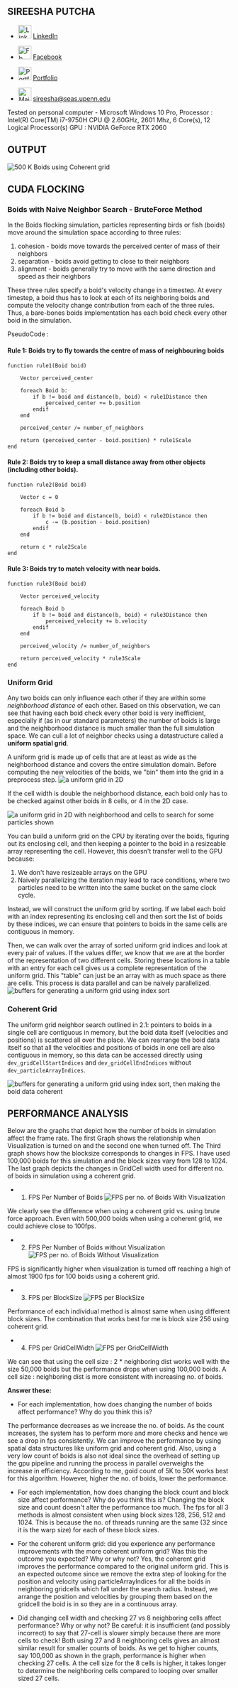 ## SIREESHA PUTCHA 
	
* <img src= "images/Logos/linkedin.png" alt = "LinkedIn" height = "30" width = "30">   [LinkedIn](https://www.linkedin.com/in/sireesha-putcha/)

* <img src= "images/Logos/facebook.png" alt = "Fb" height = "30" width = "30">  [Facebook](https://www.facebook.com/sireesha.putcha98/)

* <img src= "images/Logos/chat.png" alt = "Portfolio" height = "30" width = "30">   [Portfolio](https://sites.google.com/view/sireeshaputcha/home)

* <img src= "images/Logos/mail.png" alt = "Mail" height = "30" width = "30">  sireesha@seas.upenn.edu


Tested on personal computer - Microsoft Windows 10 Pro, 
Processor : Intel(R) Core(TM) i7-9750H CPU @ 2.60GHz, 2601 Mhz, 6 Core(s), 12 Logical Processor(s) 
GPU : NVIDIA GeForce RTX 2060

## OUTPUT 
![500 K Boids using Coherent grid](images/boids500k_final.gif)

## CUDA FLOCKING 

### Boids with Naive Neighbor Search - BruteForce Method 

In the Boids flocking simulation, particles representing birds or fish
(boids) move around the simulation space according to three rules:

1. cohesion - boids move towards the perceived center of mass of their neighbors
2. separation - boids avoid getting to close to their neighbors
3. alignment - boids generally try to move with the same direction and speed as
their neighbors

These three rules specify a boid's velocity change in a timestep.
At every timestep, a boid thus has to look at each of its neighboring boids
and compute the velocity change contribution from each of the three rules.
Thus, a bare-bones boids implementation has each boid check every other boid in
the simulation.

PseudoCode : 

#### Rule 1: Boids try to fly towards the centre of mass of neighbouring boids

```
function rule1(Boid boid)

    Vector perceived_center

    foreach Boid b:
        if b != boid and distance(b, boid) < rule1Distance then
            perceived_center += b.position
        endif
    end

    perceived_center /= number_of_neighbors

    return (perceived_center - boid.position) * rule1Scale
end
```

#### Rule 2: Boids try to keep a small distance away from other objects (including other boids).

```
function rule2(Boid boid)

    Vector c = 0

    foreach Boid b
        if b != boid and distance(b, boid) < rule2Distance then
            c -= (b.position - boid.position)
        endif
    end

    return c * rule2Scale
end
```

#### Rule 3: Boids try to match velocity with near boids.

```
function rule3(Boid boid)

    Vector perceived_velocity

    foreach Boid b
        if b != boid and distance(b, boid) < rule3Distance then
            perceived_velocity += b.velocity
        endif
    end

    perceived_velocity /= number_of_neighbors

    return perceived_velocity * rule3Scale
end
```

### Uniform Grid 

Any two boids can only influence each other if they are
within some *neighborhood distance* of each other.
Based on this observation, we can see that having each boid check every
other boid is very inefficient, especially if (as in our standard parameters)
the number of boids is large and the neighborhood distance is much smaller than
the full simulation space. We can cull a lot of neighbor checks using a
datastructure called a **uniform spatial grid**.

A uniform grid is made up of cells that are at least as wide as the neighborhood
distance and covers the entire simulation domain.
Before computing the new velocities of the boids, we "bin" them into the grid in
a preprocess step.
![a uniform grid in 2D](images/Boids%20Ugrid%20base.png)

If the cell width is double the neighborhood distance, each boid only has to be
checked against other boids in 8 cells, or 4 in the 2D case.

![a uniform grid in 2D with neighborhood and cells to search for some particles shown](images/Boids%20Ugrid%20neighbor%20search%20shown.png)

You can build a uniform grid on the CPU by iterating over the boids, figuring out
its enclosing cell, and then keeping a pointer to the boid in a resizeable
array representing the cell. However, this doesn't transfer well to the GPU
because:

1. We don't have resizeable arrays on the GPU
2. Naively parallelizing the iteration may lead to race conditions, where two
particles need to be written into the same bucket on the same clock cycle.

Instead, we will construct the uniform grid by sorting. If we label each boid
with an index representing its enclosing cell and then sort the list of
boids by these indices, we can ensure that pointers to boids in the same cells
are contiguous in memory.

Then, we can walk over the array of sorted uniform grid indices and look at
every pair of values. If the values differ, we know that we are at the border
of the representation of two different cells. Storing these locations in a table
with an entry for each cell gives us a complete representation of the uniform
grid. This "table" can just be an array with as much space as there are cells.
This process is data parallel and can be naively parallelized.
![buffers for generating a uniform grid using index sort](images/Boids%20Ugrids%20buffers%20naive.png)

### Coherent Grid  
The uniform grid neighbor search outlined in 2.1: pointers to boids in
a single cell are contiguous in memory, but the boid data itself (velocities and
positions) is scattered all over the place. We can rearrange the boid data
itself so that all the velocities and positions of boids in one cell are also
contiguous in memory, so this data can be accessed directly using
`dev_gridCellStartIndices` and `dev_gridCellEndIndices` without
`dev_particleArrayIndices`.

![buffers for generating a uniform grid using index sort, then making the boid data coherent](images/Boids%20Ugrids%20buffers%20data%20coherent.png)

## PERFORMANCE ANALYSIS 
Below are the graphs that depict how the number of boids in simulation affect the frame rate. The first Graph shows the relationship when Visualization is turned on and the second one when turned off. The Third graph shows how the blocksize corresponds to changes in FPS. I have used 100,000 boids for this simulation and the block sizes vary from 128 to 1024. The last graph depicts the changes in GridCell width used for different no. of boids in simulation using a coherent grid. 

* 1) FPS Per Number of Boids 
![FPS per no. of Boids With Visualization](images/fps_per_numboids.png)

We clearly see the difference when using a coherent grid vs. using brute force approach. Even with 500,000 boids when using a coherent grid, we could achieve close to 100fps. 

* 2) FPS Per Number of Boids without Visualization 
![FPS per no. of Boids Without Visualization](images/fps_per_numboids_without_vis.png)

FPS is significantly higher when visualization is turned off reaching a high of almost 1900 fps for 100 boids using a coherent grid. 

* 3) FPS per BlockSize 
![FPS per BlockSize](images/fps_per_blocksize.png)

Performance of each individual method is almost same when using different block sizes. The combination that works best for me is block size 256 using coherent grid.  

* 4) FPS per GridCellWidth
![FPS per GridCellWidth](images/fps_per_gridcellwidth.png)

We can see that using the cell size : 2 * neighboring dist works well with the size 50,000 boids but the performance drops when using 100,000 boids. A cell size : neighboring dist is more consistent with increasing no. of boids. 

**Answer these:**

* For each implementation, how does changing the number of boids affect
performance? Why do you think this is?

The performance decreases as we increase the no. of boids. As the count increases, the system has to perform more and more checks and hence we see a drop in fps consistently. We can improve the performance by using spatial data structures like uniform grid and coherent grid. Also, using a very low count of boids is also not ideal since the overhead of setting up the gpu pipeline and running the process in parallel overweighs the increase in efficiency. According to me, goid count of 5K to 50K works best for this algorithm. However, higher the no. of boids, lower the performance. 

* For each implementation, how does changing the block count and block size
affect performance? Why do you think this is?
Changing the block size and count doesn't alter the performance too much. The fps for all 3 methods is almost consistent when using block sizes 128, 256, 512 and 1024. This is because the no. of threads running are the same (32 since it is the warp size) for each of these block sizes. 

* For the coherent uniform grid: did you experience any performance improvements
with the more coherent uniform grid? Was this the outcome you expected?
Why or why not?
Yes, the coherent grid improves the performance compared to the original uniform grid. This is an expected outcome since we remove the extra step of looking for the position and velocity using particleArrayIndices for all the boids in neighboring gridcells which fall under the search radius. Instead, we arrange the position and velocities by grouping them based on the gridcell the boid is in so they are in a continuous array. 

* Did changing cell width and checking 27 vs 8 neighboring cells affect performance?
Why or why not? Be careful: it is insufficient (and possibly incorrect) to say
that 27-cell is slower simply because there are more cells to check!
Both using 27 and 8 neighboring cells gives an almost similar result for smaller counts of boids. As we get to higher counts, say 100,000 as shown in the graph, performance is higher when checking 27 cells. A the cell size for the 8 cells is higher, it takes longer to determine the neighboring cells compared to looping over smaller sized 27 cells. 
